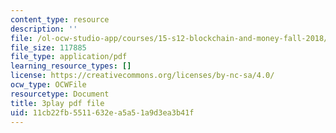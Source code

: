 ```yaml
---
content_type: resource
description: ''
file: /ol-ocw-studio-app/courses/15-s12-blockchain-and-money-fall-2018/11cb22fb5511632ea5a51a9d3ea3b41f_KHBi3n0hUSU.pdf
file_size: 117885
file_type: application/pdf
learning_resource_types: []
license: https://creativecommons.org/licenses/by-nc-sa/4.0/
ocw_type: OCWFile
resourcetype: Document
title: 3play pdf file
uid: 11cb22fb-5511-632e-a5a5-1a9d3ea3b41f
---
```

